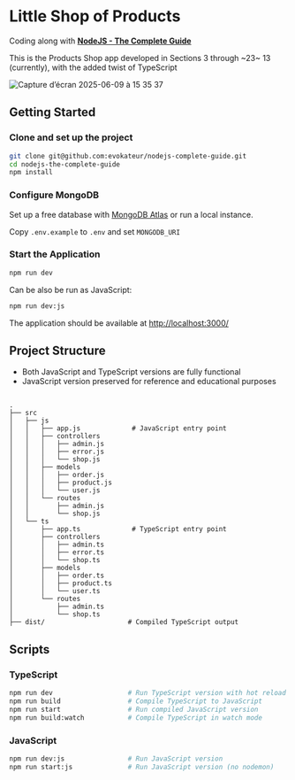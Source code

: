 # Little Shop of Products

Coding along with [**NodeJS - The Complete Guide**](https://www.udemy.com/course/nodejs-the-complete-guide/)

This is the Products Shop app developed in Sections 3 through ~23~ 13
(currently), with the added twist of TypeScript

![Capture d’écran 2025-06-09 à 15 35 37](https://github.com/user-attachments/assets/1774c6ff-8eb2-4934-925c-04af2c2902ad)

## Getting Started

### Clone and set up the project

```sh
git clone git@github.com:evokateur/nodejs-complete-guide.git
cd nodejs-the-complete-guide
npm install
```

### Configure MongoDB

Set up a free database with
[MongoDB Atlas](https://www.mongodb.com/atlas/database) or run a local instance.

Copy `.env.example` to `.env` and set `MONGODB_URI`

### Start the Application

```sh
npm run dev
```

Can be also be run as JavaScript:

```sh
npm run dev:js
```

The application should be available at <http://localhost:3000/>

## Project Structure

- Both JavaScript and TypeScript versions are fully functional
- JavaScript version preserved for reference and educational purposes

```

.
├── src
│   ├── js
│   │   ├── app.js             # JavaScript entry point
│   │   ├── controllers
│   │   │   ├── admin.js
│   │   │   ├── error.js
│   │   │   └── shop.js
│   │   ├── models
│   │   │   ├── order.js
│   │   │   ├── product.js
│   │   │   └── user.js
│   │   └── routes
│   │       ├── admin.js
│   │       └── shop.js
│   └── ts
│       ├── app.ts             # TypeScript entry point
│       ├── controllers
│       │   ├── admin.ts
│       │   ├── error.ts
│       │   └── shop.ts
│       ├── models
│       │   ├── order.ts
│       │   ├── product.ts
│       │   └── user.ts
│       └── routes
│           ├── admin.ts
│           └── shop.ts
├── dist/                     # Compiled TypeScript output
```

## Scripts

### TypeScript

```bash
npm run dev                   # Run TypeScript version with hot reload
npm run build                 # Compile TypeScript to JavaScript
npm run start                 # Run compiled JavaScript version
npm run build:watch           # Compile TypeScript in watch mode
```

### JavaScript

```bash
npm run dev:js                # Run JavaScript version
npm run start:js              # Run JavaScript version (no nodemon)
```
